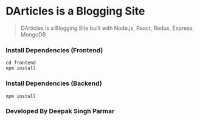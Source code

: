 # DArticles is a Blogging Site

> DArticles is a Blogging Site built with Node.js, React, Redux, Express, MongoDB


### Install Dependencies (Frontend)

```
cd frontend
npm install
```

### Install Dependencies (Backend)

```
npm install
```

### Developed By Deepak Singh Parmar
